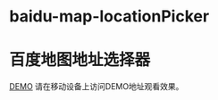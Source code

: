 # baidu-map-locationPicker
# 百度地图地址选择器
[DEMO](http://zwq8299174.github.io/baidu-map-locationPicker/)
请在移动设备上访问DEMO地址观看效果。
